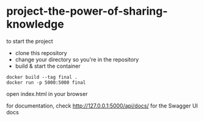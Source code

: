 # project-the-power-of-sharing-knowledge

to start the project
* clone this repository
* change your directory so you're in the repository
* build & start the container
```
docker build --tag final .
docker run -p 5000:5000 final
```
open index.html in your browser

for documentation, check http://127.0.0.1:5000/api/docs/ for the Swagger UI docs
